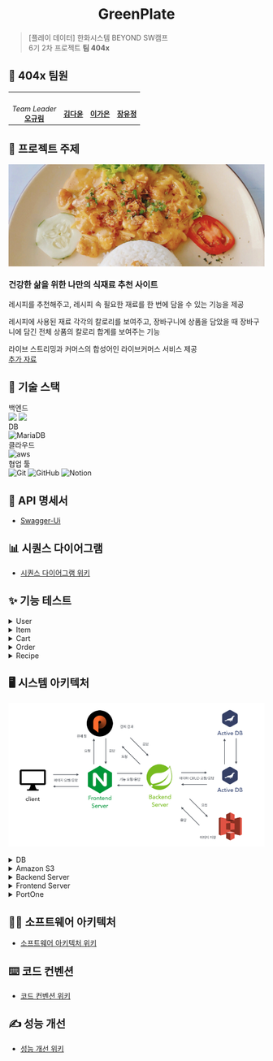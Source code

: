 <h1 align="center">GreenPlate</h1>


> [플레이 데이터] 한화시스템 BEYOND SW캠프  
> 6기 2차 프로젝트 **팀 404x**
## 🤚 404x 팀원
<table>
 <tr>
    <td align="center"><a href="https://github.com/ohgyulim"><img src="https://avatars.githubusercontent.com/ohgyulim" width="150px;" alt=""></td>
    <td align="center"><a href="https://github.com/dyun23"><img src="https://avatars.githubusercontent.com/dyun23" width="150px;" alt=""></td>
    <td align="center"><a href="https://github.com/lrkdms125"><img src="https://avatars.githubusercontent.com/dlrkdms125" width="150px;" alt=""></td>
    <td align="center"><a href="https://github.com/winter0123"><img src="https://avatars.githubusercontent.com/winter0123" width="150px;" alt=""></td>
  </tr>
  <tr>
    <td align="center"><i>Team Leader</i><br><a href="https://github.com/ohgyulim"><b>오규림</b></td>
    <td align="center"><a href="https://github.com/dyun23"><b>김다윤</b></td>
    <td align="center"><a href="https://github.com/dlrkdms125"><b>이가은</b></td>
    <td align="center"><a href="https://github.com/winter0123"><b>장유정</b></td>
  </tr>
  </table>

## 📌 프로젝트 주제 
<div align="center">
   <img src="./img/greenplate.jpg" align="center"/>
</div> 

### 건강한 삶을 위한 나만의 식재료 추천 사이트 
레시피를 추천해주고, 레시피 속 필요한 재료를 한 번에 담을 수 있는 기능을 제공

레시피에 사용된 재료 각각의 칼로리를 보여주고, 장바구니에 상품을 담았을 때 장바구니에 담긴 전체 상품의 칼로리 합계를 보여주는 기능 

라이브 스트리밍과 커머스의 합성어인 라이브커머스 서비스 제공  
[추가 자료](https://github.com/beyond-sw-camp/be06-1st-404x-GreenPlate/wiki/%ED%94%84%EB%A1%9C%EC%A0%9D%ED%8A%B8-%EA%B0%9C%EC%9A%94)

## 🔧 기술 스택
백엔드  
![](https://img.shields.io/badge/Spring-6DB33F?style=for-the-badge&logo=spring&logoColor=white) ![](https://img.shields.io/badge/Spring_Security-6DB33F?style=for-the-badge&logo=Spring-Security&logoColor=white)  
DB  
![MariaDB](https://img.shields.io/badge/MariaDB-003545?style=for-the-badge&logo=mariadb&logoColor=white)   
클라우드  
![aws](https://img.shields.io/badge/Amazon_AWS_s3-FF9900?style=for-the-badge&logo=amazonaws&logoColor=white)  
협업 툴  
![Git](https://img.shields.io/badge/git-%23F05033.svg?style=for-the-badge&logo=git&logoColor=white) ![GitHub](https://img.shields.io/badge/github-%23121011.svg?style=for-the-badge&logo=github&logoColor=white) ![Notion](https://img.shields.io/badge/Notion-%23000000.svg?style=for-the-badge&logo=notion&logoColor=white)  

## 📄 API 명세서
- [Swagger-Ui](http://ec2-3-35-141-18.ap-northeast-2.compute.amazonaws.com:8080/swagger-ui/index.html)

## 📊 시퀀스 다이어그램
- <a href="https://github.com/beyond-sw-camp/be06-2nd-404x-GreenPlate/wiki/시퀀스-다이어그램">시퀀스 다이어그램 위키</a>

## ✨ 기능 테스트
<details>
<summary> User </summary>

### 회원가입
![](./img/기능%20구현/유저-회원가입.gif)
### 로그인
![](./img/기능%20구현/유저-로그인.gif)
### 배송지 등록
![](./img/기능%20구현/유저-배송지등록.gif)
### 마이페이지
![](./img/기능%20구현/유저-상세조회.gif)
</details>
<details>
<summary> Item </summary>

### 사업자 상품 등록
![](/img/기능%20구현/상품-등록.gif)
### 유저 상품 목록 조회
![](/img/기능%20구현/상품%20-%20조회.gif)
</details>
<details>
<summary> Cart </summary>

### 장바구니에 등록
![](/img/기능%20구현/장바구니-등록.gif)
### 장바구니 조회
![](/img/기능%20구현/장바구니-조회.gif)
</details>
<details>
<summary> Order </summary>

### 결제
![](./img/기능%20구현/결제.gif)
### 주문 저장
![](./img/기능%20구현/주문%20저장.gif)
</details>
<details>
<summary> Recipe </summary>

### 레시피 등록
![](/img/기능%20구현/레시피-등록.gif)
### 레시피 목록
![](/img/기능%20구현/레시피-조회.gif)
</details>

## 🖥️ 시스템 아키텍처
![](./img/system.png)
<details>
<summary>DB</summary>

- 이커머스의 빠른 응답속도는 긍정적인 사용자 경험을 제공할 수 있다고 생각했고, 빠른 응답속도를 위한 부하 분산이 가능하도록 Active - Active 구성을 하였습니다.
- 또한 Active - Active 구성으로 **두 서버는 항상 동일한 데이터를 유지하기** 때문에 에러가 발생했을 시 빠르게 대처할 수 있습니다.
</details>
<details>
<summary> Amazon S3 </summary>

- 상품의 썸네일, 상세 이미지 등 상품과 관련된 이미지를 저장하기 위해 S3를 사용하였습니다.
</details>
<details>
<summary> Backend Server </summary>

- 레시피 *전시/등록/좋아요/리뷰*, 상품 *전시/구매/등록/좋아요/리뷰*, 라이브커머스 등 저희가 제공하고자 하는 서비스는 매우 많습니다. 모놀리식으로 서버를 구성하여 빠르게 개발을 끝내고 추후 부하가 발생하면 부하가 발생하는 기능 별로 서버를 분리하고자 합니다.
</details>
<details>
<summary> Frontend Server </summary>

- 외부 API의 웹 페이지를 요청하기 위해 사용했습니다.
</details>
<details>
<summary> PortOne </summary>

- 상품 결제를 위해 PG사의 결제 대행 서비스 중 하나인 PortOne을 사용하였습니다.
</details>

## 👩‍💻 소프트웨어 아키텍처
- <a href="https://github.com/beyond-sw-camp/be06-2nd-404x-GreenPlate/wiki/소프트웨어-아키텍처">소프트웨어 아키텍처 위키</a>

## ⌨️  코드 컨벤션
- <a href="https://github.com/beyond-sw-camp/be06-2nd-404x-GreenPlate/wiki/코드-컨벤션">코드 컨벤션 위키</a>

## ✍️ 성능 개선
- <a href="https://github.com/beyond-sw-camp/be06-2nd-404x-GreenPlate/wiki/성능-개선">성능 개선 위키</a>

